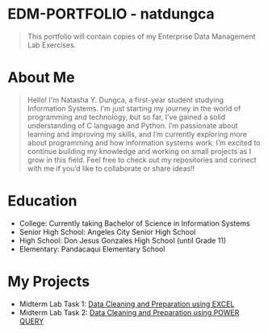 # EDM-PORTFOLIO - natdungca
> This portfolio will contain copies of my Enterprise Data Management Lab Exercises.
# About Me
> Hello! I'm Natasha Y. Dungca, a first-year student studying Information Systems. I'm just starting my journey in the world of programming and technology, but so far, I’ve gained a solid understanding of C language and Python. I’m passionate about learning and improving my skills, and I’m currently exploring more about programming and how information systems work. I’m excited to continue building my knowledge and working on small projects as I grow in this field. Feel free to check out my repositories and connect with me if you’d like to collaborate or share ideas!!
# Education
 * College: Currently taking Bachelor of Science in Information Systems 
 * Senior High School: Angeles City Senior High School
 * High School: Don Jesus Gonzales High School (until Grade 11) 
 * Elementary: Pandacaqui Elementary School
# My Projects
* Midterm Lab Task 1: [Data Cleaning and Preparation using EXCEL](https://github.com/natdungca23/EDM-PORTFOLIO/tree/main/Midterm-Task%201) 
* Midterm Lab Task 2: [Data Cleaning and Preparation using POWER QUERY](https://github.com/natdungca23/EDM-PORTFOLIO/tree/main/Midterm%20Task%202)
